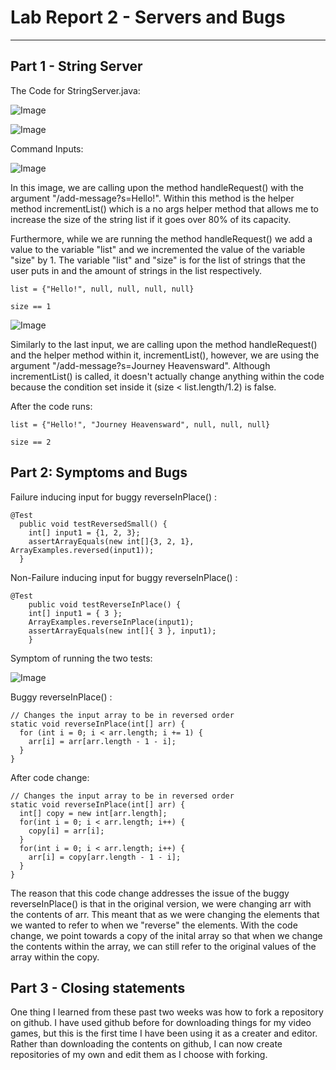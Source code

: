 # **Lab Report 2 - Servers and Bugs**
***

## Part 1 - String Server

The Code for StringServer.java:

![Image](https://media.discordapp.net/attachments/717860504093327450/1068679750639427615/image.png?width=643&height=663)

![Image](https://media.discordapp.net/attachments/717860504093327450/1068679884890722374/image.png?width=856&height=663)

Command Inputs:

![Image](https://media.discordapp.net/attachments/717860504093327450/1068680299178885141/image.png)

In this image, we are calling upon the method handleRequest() with the argument "/add-message?s=Hello!".
Within this method is the helper method incrementList() which is a no args helper method that allows me
to increase the size of the string list if it goes over 80% of its capacity.

Furthermore, while we are running the method handleRequest() we add a value to the variable "list" and we
incremented the value of the variable "size" by 1. The variable "list" and "size" is for the list of strings
that the user puts in and the amount of strings in the list respectively.

```
list = {"Hello!", null, null, null, null}

size == 1
```

![Image](https://media.discordapp.net/attachments/717860504093327450/1068680518746513418/image.png)

Similarly to the last input, we are calling upon the method handleRequest() and the helper method within it,
incrementList(), however, we are using the argument "/add-message?s=Journey Heavensward". Although incrementList()
is called, it doesn't actually change anything within the code because the condition set inside it (size < list.length/1.2)
is false.

After the code runs:

```
list = {"Hello!", "Journey Heavensward", null, null, null}

size == 2
```

## Part 2: Symptoms and Bugs

Failure inducing input for buggy reverseInPlace() :

```
@Test
  public void testReversedSmall() {
    int[] input1 = {1, 2, 3};
    assertArrayEquals(new int[]{3, 2, 1}, ArrayExamples.reversed(input1));
  }
```

Non-Failure inducing input for buggy reverseInPlace() :

```
@Test 
	public void testReverseInPlace() {
    int[] input1 = { 3 };
    ArrayExamples.reverseInPlace(input1);
    assertArrayEquals(new int[]{ 3 }, input1);
	}
```

Symptom of running the two tests:

![Image](https://media.discordapp.net/attachments/717860504093327450/1069714019851702323/image.png)

Buggy reverseInPlace() :

```
// Changes the input array to be in reversed order
static void reverseInPlace(int[] arr) {
  for (int i = 0; i < arr.length; i += 1) {
    arr[i] = arr[arr.length - 1 - i];
  }
}
```

After code change:

```
// Changes the input array to be in reversed order
static void reverseInPlace(int[] arr) {
  int[] copy = new int[arr.length];
  for(int i = 0; i < arr.length; i++) {
    copy[i] = arr[i];
  }
  for(int i = 0; i < arr.length; i++) {
    arr[i] = copy[arr.length - 1 - i];
  }
}
```

The reason that this code change addresses the issue of the buggy reverseInPlace() is that in the original version,
we were changing arr with the contents of arr. This meant that as we were changing the elements that we wanted to
refer to when we "reverse" the elements. With the code change, we point towards a copy of the inital array so that
when we change the contents within the array, we can still refer to the original values of the array within the copy.

## Part 3 - Closing statements

One thing I learned from these past two weeks was how to fork a repository on github. I have used github before for downloading things
for my video games, but this is the first time I have been using it as a creater and editor. Rather than downloading the contents on github,
I can now create repositories of my own and edit them as I choose with forking.

